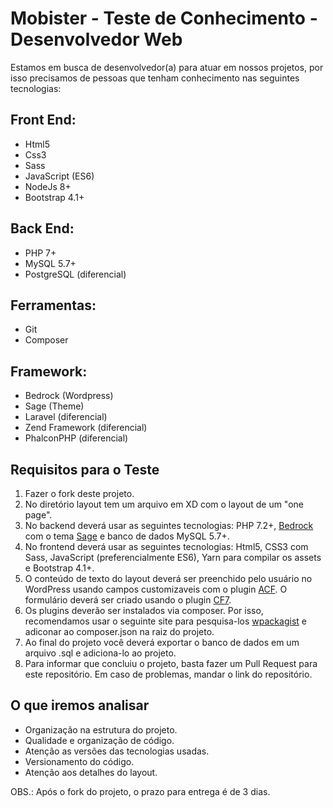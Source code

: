 # Mobister - Teste de Conhecimento - Desenvolvedor Web

Estamos em busca de desenvolvedor(a) para atuar em nossos projetos, por isso precisamos de pessoas que tenham conhecimento
nas seguintes tecnologias:

## Front End:
- Html5
- Css3
- Sass
- JavaScript (ES6)
- NodeJs 8+
- Bootstrap 4.1+

## Back End:
- PHP 7+
- MySQL 5.7+
- PostgreSQL (diferencial)

## Ferramentas:
- Git
- Composer

## Framework:
- Bedrock (Wordpress)
- Sage (Theme)
- Laravel (diferencial)
- Zend Framework (diferencial)
- PhalconPHP (diferencial)

## Requisitos para o Teste

1. Fazer o fork deste projeto.
2. No diretório layout tem um arquivo em XD com o layout de um "one page".
3. No backend deverá usar as seguintes tecnologias: PHP 7.2+,
[Bedrock](https://roots.io/bedrock/) com o tema [Sage](https://roots.io/sage/) e banco de dados MySQL 5.7+.
4. No frontend deverá usar as seguintes tecnologias: Html5, CSS3 com Sass, JavaScript (preferencialmente ES6),
Yarn para compilar os assets e Bootstrap 4.1+.
5. O conteúdo de texto do layout deverá ser preenchido pelo usuário no WordPress usando campos customizaveis
com o plugin [ACF](https://www.advancedcustomfields.com/). O formulário deverá ser criado usando o
plugin [CF7](https://contactform7.com/).
6. Os plugins deverão ser instalados via composer. Por isso, recomendamos usar o seguinte site para pesquisa-los
[wpackagist](https://wpackagist.org/) e adiconar ao composer.json na raiz do projeto.
7. Ao final do projeto você deverá exportar o banco de dados em um arquivo .sql e adiciona-lo ao projeto.
8. Para informar que concluiu o projeto, basta fazer um Pull Request para este repositório.
Em caso de problemas, mandar o link do repositório.

## O que iremos analisar

- Organização na estrutura do projeto.
- Qualidade e organização de código.
- Atenção as versões das tecnologias usadas.
- Versionamento do código.
- Atenção aos detalhes do layout.

OBS.: Após o fork do projeto, o prazo para entrega é de 3 dias.
